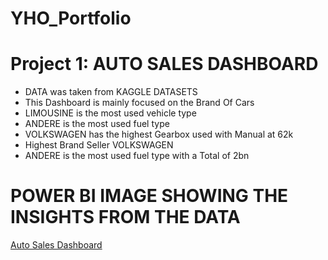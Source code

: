 # YHO_Portfolio
# Project 1: AUTO SALES DASHBOARD

* DATA was taken from KAGGLE DATASETS
* This Dashboard is mainly focused on the Brand Of Cars
* LIMOUSINE is the most used vehicle type
* ANDERE is the most used fuel type
* VOLKSWAGEN has the highest Gearbox used with Manual at 62k
* Highest Brand Seller VOLKSWAGEN
* ANDERE is the most used fuel type with a Total of 2bn 

# POWER BI IMAGE SHOWING THE INSIGHTS FROM THE DATA
[Auto Sales Dashboard](Images/Autosales.jpg)

